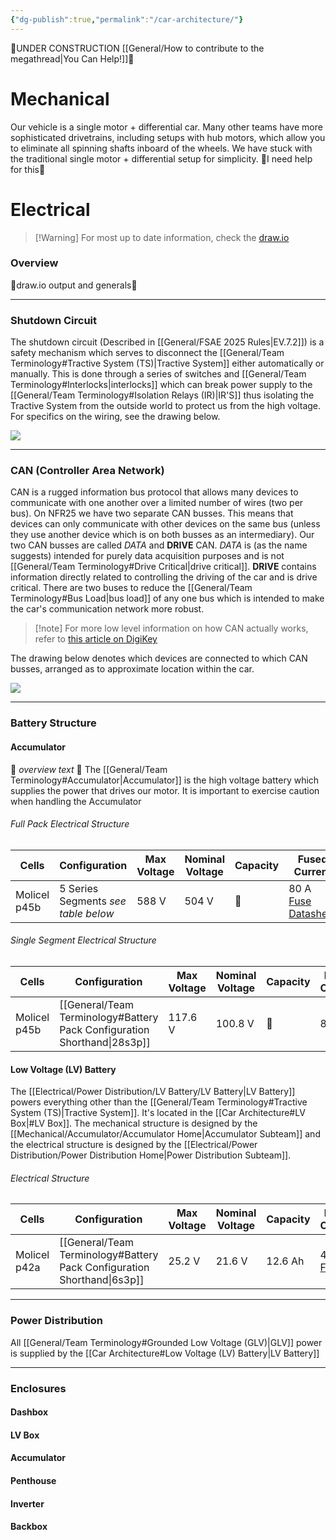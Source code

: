 ```yaml
---
{"dg-publish":true,"permalink":"/car-architecture/"}
---
```


🚧UNDER CONSTRUCTION [[General/How to contribute to the megathread\|You Can Help!]]🚧
# Mechanical
Our vehicle is a single motor + differential car. Many other teams have more sophisticated drivetrains, including setups with hub motors, which allow you to eliminate all spinning shafts inboard of the wheels.
We have stuck with the traditional single motor + differential setup for simplicity.
🚧I need help for this🚧
# Electrical
>[!Warning] For most up to date information, check the [draw.io](https://app.diagrams.net/#G1aAUkTBznf-oBW0_HJwPR886YPGE_Ngbq#%7B%22pageId%22%3A%22AH0zOfJDxDtdpztpxlL7%22%7D)
### Overview
🚧draw.io output and generals🚧

---
### Shutdown Circuit
The shutdown circuit (Described in [[General/FSAE 2025 Rules\|EV.7.2]]) is a safety mechanism which serves to disconnect the [[General/Team Terminology#Tractive System (TS)\|Tractive System]] either automatically or manually. This is done through a series of switches and [[General/Team Terminology#Interlocks\|interlocks]] which can break power supply to the [[General/Team Terminology#Isolation Relays (IR)\|IR'S]] thus isolating the Tractive System from the outside world to protect us from the high voltage. For specifics on the wiring, see the drawing below.

![](https://i.imgur.com/7lUzD3D.png)

---
### CAN (Controller Area Network)
CAN is a rugged information bus protocol that allows many devices to communicate with one another over a limited number of wires (two per bus). On NFR25 we have two separate CAN busses. This means that devices can only communicate with other devices on the same bus (unless they use another device which is on both busses as an intermediary). Our two CAN busses are called *DATA* and **DRIVE** CAN. *DATA* is (as the name suggests) intended for purely data acquisition purposes and is not [[General/Team Terminology#Drive Critical\|drive critical]]. **DRIVE** contains information directly related to controlling the driving of the car and is drive critical. There are two buses to reduce the [[General/Team Terminology#Bus Load\|bus load]] of any one bus which is intended to make the car's communication network more robust.

>[!note] For more low level information on how CAN actually works, refer to [this article on DigiKey](https://forum.digikey.com/t/overview-of-the-can-bus-protocol/21170) 

The drawing below denotes which devices are connected to which CAN busses, arranged as to approximate location within the car.

![](https://i.imgur.com/WLkDqtt.png)

---
### Battery Structure
#### Accumulator
🚧 *overview text* 🚧
The [[General/Team Terminology#Accumulator\|Accumulator]] is the high voltage battery which supplies the power that drives our motor. It is important to exercise caution when handling the Accumulator
###### Full Pack Electrical Structure

| Cells        | Configuration                       | Max Voltage | Nominal Voltage | Capacity | Fused Current                                                                                                                                                                                                                                                          |
| ------------ | ----------------------------------- | ----------- | --------------- | -------- | ---------------------------------------------------------------------------------------------------------------------------------------------------------------------------------------------------------------------------------------------------------------------- |
| Molicel p45b | 5 Series Segments *see table below* | 588 V       | 504 V           | 🚧       | 80 A<br>[Fuse](https://www.mouser.com/ProductDetail/Littelfuse/L75QS080.V?qs=w%2Fv1CP2dgqquMmGcdv%252B%252BVQ%3D%3D)<br>[Datasheet](https://www.littelfuse.com/~/media/electrical/datasheets/fuses/semiconductor-fuses/littelfuse-industrial-l75qs-fuse-datasheet.pdf) |
###### Single Segment Electrical Structure

| Cells        | Configuration                                                    | Max Voltage | Nominal Voltage | Capacity | Fused Current |
| ------------ | ---------------------------------------------------------------- | ----------- | --------------- | -------- | ------------- |
| Molicel p45b | [[General/Team Terminology#Battery Pack Configuration Shorthand\|28s3p]] | 117.6 V     | 100.8 V         | 🚧       | 80 A          |

#### Low Voltage (LV) Battery
The [[Electrical/Power Distribution/LV Battery/LV Battery\|LV Battery]] powers everything other than the [[General/Team Terminology#Tractive System (TS)\|Tractive System]]. It's located in the [[Car Architecture#LV Box\|#LV Box]]. The mechanical structure is designed by the [[Mechanical/Accumulator/Accumulator Home\|Accumulator Subteam]] and the electrical structure is designed by the [[Electrical/Power Distribution/Power Distribution Home\|Power Distribution Subteam]].
###### Electrical Structure

| Cells        | Configuration                                                   | Max Voltage | Nominal Voltage | Capacity | Fused Current                                                                                                                                                                                                                                                                                                                                                                                                                                                                                                                          |
| ------------ | --------------------------------------------------------------- | ----------- | --------------- | -------- | -------------------------------------------------------------------------------------------------------------------------------------------------------------------------------------------------------------------------------------------------------------------------------------------------------------------------------------------------------------------------------------------------------------------------------------------------------------------------------------------------------------------------------------- |
| Molicel p42a | [[General/Team Terminology#Battery Pack Configuration Shorthand\|6s3p]] | 25.2 V      | 21.6 V          | 12.6 Ah  | 40 A<br>[Fuse](https://www.amazon.com/Chanzon-50Pcs-Listed-Standard-Automotive/dp/B0CYP881ZL?crid=KOYM53VK3BJI&dib=eyJ2IjoiMSJ9.kAud1lwfnSJMHH_HHJksJ3AayT8HQIqm2DRrKdBcHMnv_5H38w8UA5qC38SW-9TZeDXUhWiUH5apFWH5WxkjyAqGwauFDSRfrqBKFBpEtEMMDnBAl-fw4ZHpuBtrKXKUkab2x4VEEME3K_TacMuT8-gI3TrKF94495g-FLnbpBmou8O6N8UpJYpcsO5qqdaKDeMduAyfolulBSMIC2Yjs8qKYCl8mqNGbtF5UdIVvy0.ofn3doJM6QnXEOKwYIaudk923TirJMeK_C6ZZ_5s2C0&dib_tag=se&keywords=40%2Bamp%2Batc%2Bfuse&qid=1721963859&sprefix=40%2Bamp%2Batc%2Bfus%2Caps%2C117&sr=8-4&th=1) |

---
### Power Distribution
All [[General/Team Terminology#Grounded Low Voltage (GLV)\|GLV]] power is supplied by the [[Car Architecture#Low Voltage (LV) Battery\|LV Battery]] 

---
### Enclosures
#### Dashbox
#### LV Box
#### Accumulator
#### Penthouse
#### Inverter
#### Backbox